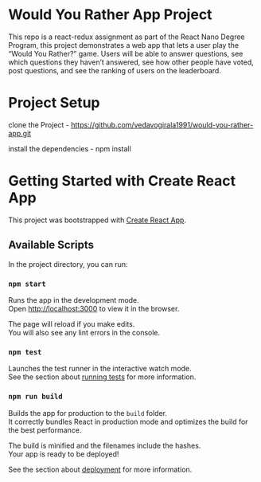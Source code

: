 # Would You Rather App Project

This repo is a react-redux assignment as part of the React Nano Degree Program, this project demonstrates a web app that lets a user play the “Would You Rather?” game. Users will be able to answer questions, see which questions they haven’t answered, see how other people have voted, post questions, and see the ranking of users on the leaderboard.

# Project Setup

clone the Project - https://github.com/vedavogirala1991/would-you-rather-app.git

install the dependencies - npm install

# Getting Started with Create React App

This project was bootstrapped with [Create React App](https://github.com/facebook/create-react-app).

## Available Scripts

In the project directory, you can run:

### `npm start`

Runs the app in the development mode.\
Open [http://localhost:3000](http://localhost:3000) to view it in the browser.

The page will reload if you make edits.\
You will also see any lint errors in the console.

### `npm test`

Launches the test runner in the interactive watch mode.\
See the section about [running tests](https://facebook.github.io/create-react-app/docs/running-tests) for more information.

### `npm run build`

Builds the app for production to the `build` folder.\
It correctly bundles React in production mode and optimizes the build for the best performance.

The build is minified and the filenames include the hashes.\
Your app is ready to be deployed!

See the section about [deployment](https://facebook.github.io/create-react-app/docs/deployment) for more information.
